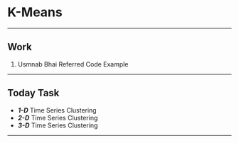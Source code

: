 # K-Means

--- ---

## Work

1. Usmnab Bhai Referred Code Example

--- ---

## Today Task

- **_1-D_** Time Series Clustering
- **_2-D_** Time Series Clustering
- **_3-D_** Time Series Clustering

--- ---